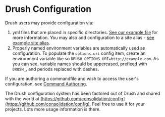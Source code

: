 Drush Configuration
===================

Drush users may provide configuration via: 

1. yml files that are placed in specific directories. [See our example file](https://raw.githubusercontent.com/drush-ops/drush/10.x/examples/example.drush.yml) for more information. You may also add configuration to a site alias - [see example site alias](https://raw.githubusercontent.com/drush-ops/drush/10.x/examples/example.site.yml).
1. Properly named environment variables are automatically used as configuration. To populate the `options.uri` config item, create an environment variable like so `DRUSH_OPTIONS_URI=http://example.com`. As you can see, variable names should be uppercased, prefixed with `DRUSH_`, and periods replaced with dashes. 

If you are authoring a commandfile and wish to access the user's configuration, see [Command Authoring](commands.md).

The Drush configuration system has been factored out of Drush and shared with the world at [https://github.com/consolidation/config](https://github.com/consolidation/config). Feel free to use it for your projects. Lots more usage information is there.
